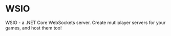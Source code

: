 # WSIO
WSIO - a .NET Core WebSockets server. Create mutliplayer servers for your games, and host them too!

